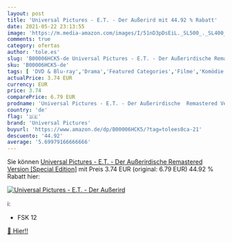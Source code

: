 ```yaml
---
layout: post
title: 'Universal Pictures - E.T. - Der Außerird mit 44.92 % Rabatt'
date: 2021-05-22 23:13:55
image: 'https://m.media-amazon.com/images/I/51nD3pDsEiL._SL500_._SL400_.jpg'
comments: true
category: ofertas
author: 'tole.es'
slug: 'B00006HCK5-de Universal Pictures - E.T. - Der Außerirdische Remastered...'
sku: 'B00006HCK5-de'
tags: [ 'DVD & Blu-ray','Drama','Featured Categories','Filme','Komödie & Unterhaltung','Regisseure','Science Fiction','Steven Spielberg','universal pictures', ]
actualPrice: 3.74 EUR
currency: EUR
price: 3.74
comparePrice: 6.79 EUR
prodname: 'Universal Pictures - E.T. - Der Außerirdische  Remastered Version  [Special Edition]'
country: 'de'
flag: '🇩🇪'
brand: 'Universal Pictures'
buyurl: 'https://www.amazon.de/dp/B00006HCK5/?tag=tolees0ca-21'
descuento: '44.92'
average: '5.69979166666666'
---
```


Sie können [Universal Pictures - E.T. - Der Außerirdische  Remastered Version  [Special Edition]](https://www.amazon.de/dp/B00006HCK5/?tag=tolees0ca-21) mit Preis 3.74 EUR (original: 6.79 EUR) 44.92 % Rabatt hier:

[![Universal Pictures - E.T. - Der Außerird](https://m.media-amazon.com/images/I/51nD3pDsEiL._SL500_._SL400_.jpg)](https://www.amazon.de/dp/B00006HCK5/?tag=tolees0ca-21)

ℹ️:

- FSK 12

[🛒 Hier!!](https://www.amazon.de/dp/B00006HCK5/?tag=tolees0ca-21)
